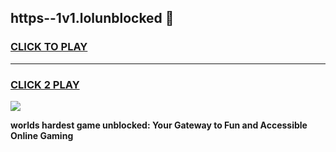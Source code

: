 
## https--1v1.lolunblocked 👋
<h3>
<a href="https://premium.freeplayer.one?title=https--1v1.lolunblocked&ref=14F">CLICK TO PLAY</a></h3>
<hr>

<h3>
<a href="https://premium.freeplayer.one?title=https--1v1.lolunblocked&ref=14F">CLICK 2 PLAY</a>
  
</h3>

<a href="https://premium.freeplayer.one?title=https--1v1.lolunblocked&ref=12F/"><img src="https://clearcache.store/games.png"></a>


**worlds hardest game unblocked: Your Gateway to Fun and Accessible Online Gaming**
